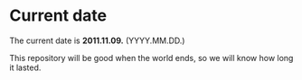 # Current date

The current date is **2011.11.09.** (YYYY.MM.DD.)

This repository will be good when the world ends, so we will know how long it lasted.